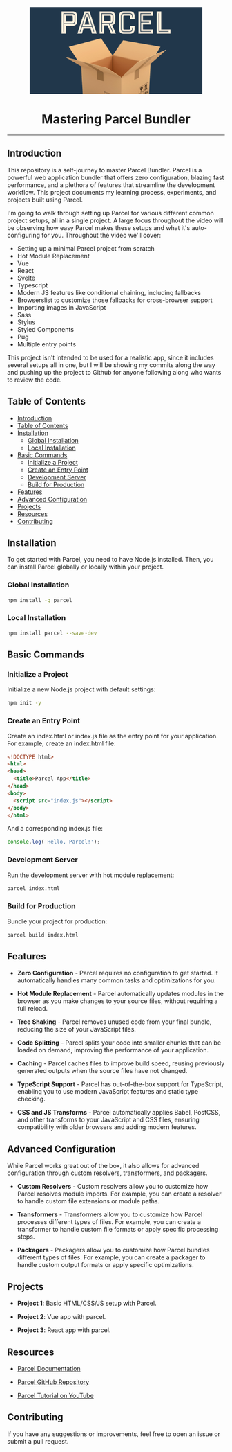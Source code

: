 <div align=center>
    <img src="./src/images/image.png" width=400>
    <h1>Mastering Parcel Bundler</h1>
</div>

---

## Introduction

This repository is a self-journey to master Parcel Bundler. Parcel is a powerful web application bundler that offers zero configuration, blazing fast performance, and a plethora of features that streamline the development workflow. This project documents my learning process, experiments, and projects built using Parcel.

I'm going to walk through setting up Parcel for various different common project setups, all in a single project. A large focus throughout the video will be observing how easy Parcel makes these setups and what it's auto-configuring for you. Throughout the video we'll cover:

- Setting up a minimal Parcel project from scratch
- Hot Module Replacement
- Vue
- React
- Svelte
- Typescript
- Modern JS features like conditional chaining, including fallbacks
- Browserslist to customize those fallbacks for cross-browser support
- Importing images in JavaScript
- Sass
- Stylus
- Styled Components
- Pug
- Multiple entry points

This project isn't intended to be used for a realistic app, since it includes several setups all in one, but I will be showing my commits along the way and pushing up the project to Github for anyone following along who wants to review the code.

## Table of Contents

- [Introduction](#introduction)
- [Table of Contents](#table-of-contents)
- [Installation](#installation)
  - [Global Installation](#global-installation)
  - [Local Installation](#local-installation)
- [Basic Commands](#basic-commands)
  - [Initialize a Project](#initialize-a-project)
  - [Create an Entry Point](#create-an-entry-point)
  - [Development Server](#development-server)
  - [Build for Production](#build-for-production)
- [Features](#features)
- [Advanced Configuration](#advanced-configuration)
- [Projects](#projects)
- [Resources](#resources)
- [Contributing](#contributing)

## Installation

To get started with Parcel, you need to have Node.js installed. Then, you can install Parcel globally or locally within your project.

### Global Installation

```bash
npm install -g parcel
```

### Local Installation

```bash
npm install parcel --save-dev
```

## Basic Commands

### Initialize a Project

Initialize a new Node.js project with default settings:

```bash
npm init -y
```

### Create an Entry Point

Create an index.html or index.js file as the entry point for your application. For example, create an index.html file:

```html
<!DOCTYPE html>
<html>
<head>
  <title>Parcel App</title>
</head>
<body>
  <script src="index.js"></script>
</body>
</html>
```

And a corresponding index.js file:

```javascript
console.log('Hello, Parcel!');
```

### Development Server

Run the development server with hot module replacement:

```bash
parcel index.html
```

### Build for Production

Bundle your project for production:

```bash
parcel build index.html
```

## Features

- **Zero Configuration** - Parcel requires no configuration to get started. It automatically handles many common tasks and optimizations for you.

- **Hot Module Replacement** - Parcel automatically updates modules in the browser as you make changes to your source files, without requiring a full reload.

- **Tree Shaking** - Parcel removes unused code from your final bundle, reducing the size of your JavaScript files.

- **Code Splitting** - Parcel splits your code into smaller chunks that can be loaded on demand, improving the performance of your application.

- **Caching** - Parcel caches files to improve build speed, reusing previously generated outputs when the source files have not changed.

- **TypeScript Support** - Parcel has out-of-the-box support for TypeScript, enabling you to use modern JavaScript features and static type checking.

- **CSS and JS Transforms** - Parcel automatically applies Babel, PostCSS, and other transforms to your JavaScript and CSS files, ensuring compatibility with older browsers and adding modern features.

## Advanced Configuration

While Parcel works great out of the box, it also allows for advanced configuration through custom resolvers, transformers, and packagers.

- **Custom Resolvers** - Custom resolvers allow you to customize how Parcel resolves module imports. For example, you can create a resolver to handle custom file extensions or module paths.

- **Transformers** - Transformers allow you to customize how Parcel processes different types of files. For example, you can create a transformer to handle custom file formats or apply specific processing steps.

- **Packagers** - Packagers allow you to customize how Parcel bundles different types of files. For example, you can create a packager to handle custom output formats or apply specific optimizations.

## Projects

- **Project 1**: Basic HTML/CSS/JS setup with Parcel.

- **Project 2**: Vue app with parcel.

- **Project 3**: React app with parcel.

## Resources

- [Parcel Documentation](https://parceljs.org/docs/)

- [Parcel GitHub Repository](https://github.com/parcel-bundler/parcel.git)

- [Parcel Tutorial on YouTube](https://youtu.be/D3EZ9dvjuHI?si=lip9ydFRYjn9ZO0d)

## Contributing

If you have any suggestions or improvements, feel free to open an issue or submit a pull request.
